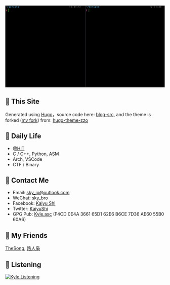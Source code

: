 ![the matrix has you...](/images/about/the-matrix-has-you.gif)

## :triangular_flag_on_post: This Site

Generated using [Hugo](https://gohugo.io/)，source code here: [blog-src](https://github.com/sky-bro/blog-src), and the theme is forked ([my fork](https://github.com/sky-bro/hugo-theme-zzo)) from: [hugo-theme-zzo](https://github.com/zzossig/hugo-theme-zzo)

## :sunrise: Daily Life

* [@HIT](http://www.hit.edu.cn/)
* C / C++, Python, ASM
* Arch, VSCode
* CTF / Binary

## :love_letter: Contact Me

* Email: [sky_io@outlook.com](mailto:sky_io@outlook.com)
* WeChat: sky_bro
* Facebook: [Kaiyu Shi](https://www.facebook.com/profile.php?id=100005027239118)
* Twitter: [KaiyuShi](https://twitter.com/KaiyuShi)
* GPG Pub: [Kyle.asc](/Kyle.asc) (F4CD 0E4A 3661 65D1 62E6  B6CE 7D36 AE60 55B0 60A6)

## :chicken: My Friends

[TheSong](https://thesong96.github.io/), [路人枭](http://lurenxiao1998.github.io/)

## :musical_score: Listening

[<img src="https://spotify-readme-ky13.vercel.app/api/spotify-playing" alt="Kyle Listening" />](https://open.spotify.com/user/22sit26j5lamlvm3sgikxwuoq)
